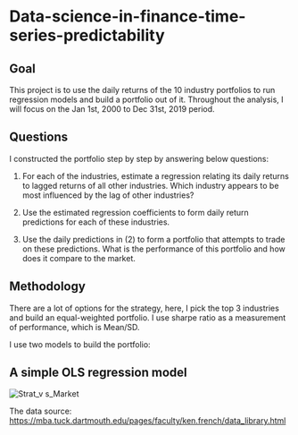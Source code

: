 # Data-science-in-finance-time-series-predictability
## Goal
This project is to use the daily returns of the 10 industry portfolios to run regression models and build a portfolio out of it.
Throughout the analysis, I will focus on the Jan 1st, 2000 to Dec 31st, 2019 period.
## Questions
I constructed the portfolio step by step by answering below questions:

1. For each of the industries, estimate a regression relating its daily returns to lagged returns of all other industries. Which industry appears to be most influenced by the lag of other industries?

2. Use the estimated regression coefficients to form daily return predictions for each of these industries.

3. Use the daily predictions in (2) to form a portfolio that attempts to trade on these predictions. What is the performance of this portfolio and how does it compare to the market. 
## Methodology
There are a lot of options for the strategy, here, I pick the top 3 industries and build an equal-weighted portfolio.
I use sharpe ratio as a measurement of performance, which is Mean/SD.

I use two models to build the portfolio:
## A simple OLS regression model

![Strat_v s_Market](https://user-images.githubusercontent.com/102770592/223020283-6d8a766b-b36a-4053-b90e-d50304d21b54.png)

The data source:
https://mba.tuck.dartmouth.edu/pages/faculty/ken.french/data_library.html
